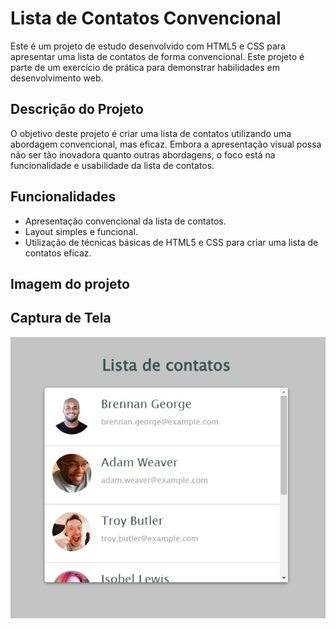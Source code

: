 # Lista de Contatos Convencional

Este é um projeto de estudo desenvolvido com HTML5 e CSS para apresentar uma lista de contatos de forma convencional. Este projeto é parte de um exercício de prática para demonstrar habilidades em desenvolvimento web.

## Descrição do Projeto

O objetivo deste projeto é criar uma lista de contatos utilizando uma abordagem convencional, mas eficaz. Embora a apresentação visual possa não ser tão inovadora quanto outras abordagens, o foco está na funcionalidade e usabilidade da lista de contatos.

## Funcionalidades

- Apresentação convencional da lista de contatos.
- Layout simples e funcional.
- Utilização de técnicas básicas de HTML5 e CSS para criar uma lista de contatos eficaz.

## Imagem do projeto

## Captura de Tela

![Captura de Tela do Site](imagens/Monica_2024-01-28_20-15-48.png)



